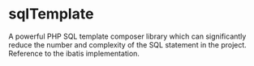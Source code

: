 # sqlTemplate
A powerful PHP SQL template composer library which can significantly reduce the number and complexity of the SQL statement in the project. Reference to the ibatis implementation. 
